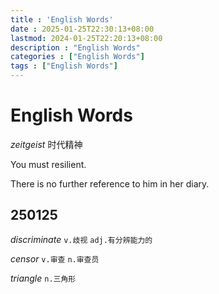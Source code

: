 ```yaml
---
title : 'English Words'
date : 2025-01-25T22:30:13+08:00
lastmod: 2024-01-25T22:20:13+08:00
description : "English Words" 
categories : ["English Words"]
tags : ["English Words"]
---
```


# English Words

*zeitgeist* 时代精神

You must resilient.

There is no further reference to him in her diary.



## 250125

*discriminate* `v.歧视` `adj.有分辨能力的` 

*censor* `v.审查` `n.审查员`

*triangle* `n.三角形`
